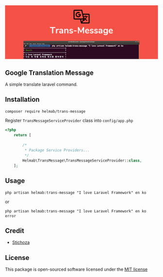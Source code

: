 ![Trans-Message](./assets/img/header.png)

Google Translation Message
--------------------------
A simple translate laravel command.

## Installation

```
composer require helmab/trans-message
```

Register `TransMessageServiceProvider` class into `config/app.php`

```php
<?php
    return [
         
        /*
         * Package Service Providers...
         */
        Helmab\TransMessage\TransMessageServiceProvider::class,
    ];
```

## Usage

```shell script
php artisan helmab:trans-message "I love Laravel Framework" en ko
```

or 

```shell script
php artisan helmab:trans-message "I love Laravel Framework" en ko error
```

## Credit

- [Stichoza](https://github.com/Stichoza/google-translate-php)

## License

This package is open-sourced software licensed under the [MIT license](https://opensource.org/licenses/MIT)
